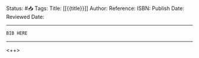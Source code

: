 Status: #📥️ 
Tags: 
Title: [[{{title}}]]
Author: 
Reference: 
ISBN: 
Publish Date: 
Reviewed Date: 

---

```latex
BIB HERE
```

---

<++>